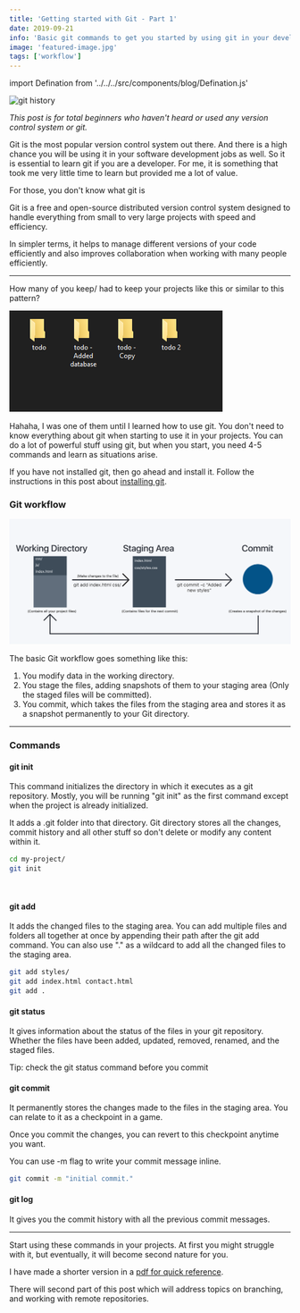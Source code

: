 ```yaml
---
title: 'Getting started with Git - Part 1'
date: 2019-09-21
info: 'Basic git commands to get you started by using git in your development workflow.'
image: 'featured-image.jpg'
tags: ['workflow']
---
```


import Defination from '../../../src/components/blog/Defination.js'

![git history](featured-image.jpg)

_This post is for total beginners who haven't heard or used any version control system or git._

Git is the most popular version control system out there. And there is a high chance you will be using it in your software development jobs as well. So it is essential to learn git if you are a developer. For me, it is something that took me very little time to learn but provided me a lot of value.

For those, you don't know what git is <br />

<Defination>
    Git is a free and open-source distributed version control system designed to handle everything from small to very large projects with speed and efficiency.
</Defination>

In simpler terms, it helps to manage different versions of your code efficiently and also improves collaboration when working with many people efficiently.

<hr />

How many of you keep/ had to keep your projects like this or similar to this pattern?

![Project structure without git](project-structure.png)

Hahaha, I was one of them until I learned how to use git. You don't need to know everything about git when starting to use it in your projects. You can do a lot of powerful stuff using git, but when you start, you need 4-5 commands and learn as situations arise.

If you have not installed git, then go ahead and install it. Follow the instructions in this post about [installing git](https://git-scm.com/book/en/v1/Getting-Started-Installing-Git).

### Git workflow

![Git workflow](git-workflow.png)

The basic Git workflow goes something like this:

1. You modify data in the working directory.
2. You stage the files, adding snapshots of them to your staging area (Only the staged files will be committed).
3. You commit, which takes the files from the staging area and stores it as a snapshot permanently to your Git directory.

<hr />

### Commands

#### git init

This command initializes the directory in which it executes as a git repository. Mostly, you will be running "git init" as the first command except when the project is already initialized.

It adds a .git folder into that directory. Git directory stores all the changes, commit history and all other stuff so don't delete or modify any content within it.

```bash
cd my-project/
git init
```

<br />

#### git add

It adds the changed files to the staging area. You can add multiple files and folders all together at once by appending their path after the git add command.
You can also use "." as a wildcard to add all the changed files to the staging area.

```bash
git add styles/
git add index.html contact.html
git add .
```

#### git status

It gives information about the status of the files in your git repository. Whether the files have been added, updated, removed, renamed, and the staged files.

Tip: check the git status command before you commit

#### git commit

It permanently stores the changes made to the files in the staging area. You can relate to it as a checkpoint in a game.

Once you commit the changes, you can revert to this checkpoint anytime you want.

You can use -m flag to write your commit message inline.

```bash
git commit -m "initial commit."
```

#### git log

It gives you the commit history with all the previous commit messages.

<hr/>

Start using these commands in your projects. At first you might struggle with it, but eventually, it will become second nature for you.

I have made a shorter version in a [pdf for quick reference](reference.pdf).

There will second part of this post which will address topics on branching, and working with remote repositories.
